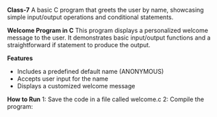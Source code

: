 **Class-7**
A basic C program that greets the user by name, showcasing simple input/output operations and conditional statements.

**Welcome Program in C**
This program displays a personalized welcome message to the user.
It demonstrates basic input/output functions and a straightforward if statement to produce the output.

**Features**
- Includes a predefined default name (ANONYMOUS)
- Accepts user input for the name
- Displays a customized welcome message

**How to Run**
1: Save the code in a file called welcome.c
2: Compile the program:

